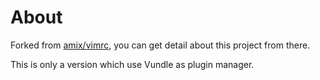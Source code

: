 # About

Forked from [amix/vimrc](https://github.com/amix/vimrc), you can get detail about this project from there.

This is only a version which use Vundle as plugin manager.
